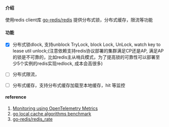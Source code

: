 #### 介绍

使用redis client库 [go-redis/redis](github.com/go-redis/redis) 提供分布式锁，分布式缓存，限流等功能

#### 功能

- [x] 分布式锁dlock, 支持unblock TryLock, block Lock, UnLock, watch key to lease util unlock;(注意依赖支持redis协议部署的集群满足CP还是AP, 满足AP的锁是不可靠的，比如redis主从哨兵模式，为了提高锁的可靠性可以部署至少5个实例的redis实现redlock, 成本会高很多)
- [ ] 分布式限流，
- [ ] 分布式缓存，支持分布式缓存加载至本地缓存，hit 等监控



#### reference

1. [Monitoring using OpenTelemetry Metrics](https://blog.uptrace.dev/posts/opentelemetry-metrics-cache-stats/)
2. [go local cache algorithms benchmark](https://github.com/vmihailenco/go-cache-benchmark)
3. [go-redis/redis_rate](https://github.com/go-redis/redis_rate)

